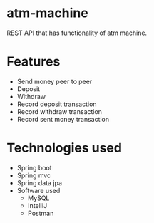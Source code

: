 # atm-machine
REST API that has functionality of atm machine.

# Features
 - Send money peer to peer 
 - Deposit 
 - Withdraw
 - Record deposit transaction
 - Record withdraw transaction
 - Record sent money transaction

# Technologies used
- Spring boot
- Spring mvc
- Spring data jpa
- Software used
  - MySQL
  - IntelliJ
  - Postman
